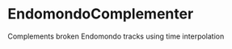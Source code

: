 EndomondoComplementer
=====================

Complements broken Endomondo tracks using time interpolation
